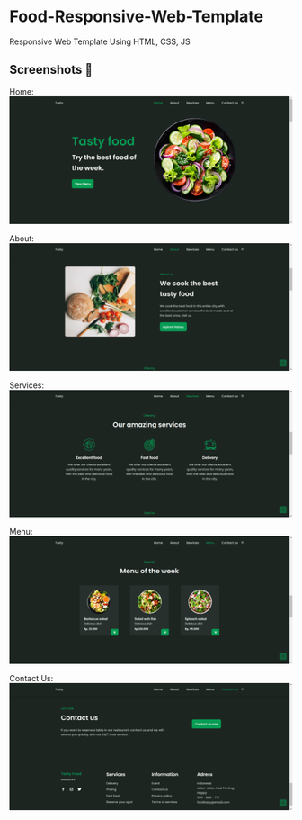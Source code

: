 # Food-Responsive-Web-Template
Responsive Web Template Using HTML, CSS, JS

## Screenshots 📱 
Home:
![](https://github.com/Chafithafid30/Food-Responsive-Web-Template/blob/master/Home.png)

About:
![](https://github.com/Chafithafid30/Food-Responsive-Web-Template/blob/5d7280b0b5b8d08bce8dd7490b317f093af17b4b/About.png)

Services:
![](https://github.com/Chafithafid30/Food-Responsive-Web-Template/blob/5d7280b0b5b8d08bce8dd7490b317f093af17b4b/Services.png)

Menu:
![](https://github.com/Chafithafid30/Food-Responsive-Web-Template/blob/5d7280b0b5b8d08bce8dd7490b317f093af17b4b/Menu.png)

Contact Us:
![](https://github.com/Chafithafid30/Food-Responsive-Web-Template/blob/5d7280b0b5b8d08bce8dd7490b317f093af17b4b/Contact%20Us.png)

